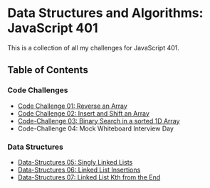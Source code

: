 # Data Structures and Algorithms: JavaScript 401

This is a collection of all my challenges for JavaScript 401.

## Table of Contents
### Code Challenges
- [Code Challenge 01: Reverse an Array](code-challenges/401/01-arrayReverse/README.md)
- [Code Challenge 02: Insert and Shift an Array](code-challenges/401/02-arrayShift/README.md)
- [Code-Challenge 03: Binary Search in a sorted 1D Array](code-challenges/401/03-arrayBinarySearch/README.md)
- Code-Challenge 04: Mock Whiteboard Interview Day

### Data Structures

- [Data-Structures 05: Singly Linked Lists](data-structures/linkedList/05-linkedList/README.md)
- [Data-Structures 06: Linked List Insertions](data-structures/linkedList/06-ll-insertions/README.md)
- [Data-Structures 07: Linked List Kth from the End](data-structures/linkedList/07-kth-from-end/README.md)
